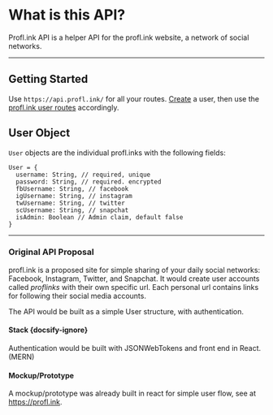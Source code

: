 # What is this API?
Profl.ink API is a helper API for the profl.ink website, a network of social networks.

---

## Getting Started
Use `https://api.profl.ink/` for all your routes. [Create](guide/authentication.md?id=new-user) a user, then use the [profl.ink user routes](guide/user.md) accordingly.

## User Object
`User` objects are the individual profl.inks with the following fields:

```
User = {
  username: String, // required, unique
  password: String, // required. encrypted
  fbUsername: String, // facebook
  igUsername: String, // instagram
  twUsername: String, // twitter
  scUsername: String, // snapchat
  isAdmin: Boolean // Admin claim, default false
}

```

---

### Original API Proposal
profl.ink is a proposed site for simple sharing of your daily social networks: Facebook, Instagram, Twitter, and Snapchat. It would create user accounts called _proflinks_ with their own specific url. Each personal url contains links for following their social media accounts.

The API would be built as a simple User structure, with authentication.

#### Stack {docsify-ignore}
Authentication would be built with JSONWebTokens and front end in React. (MERN)

#### Mockup/Prototype
A mockup/prototype was already built in react for simple user flow, see at https://profl.ink.
